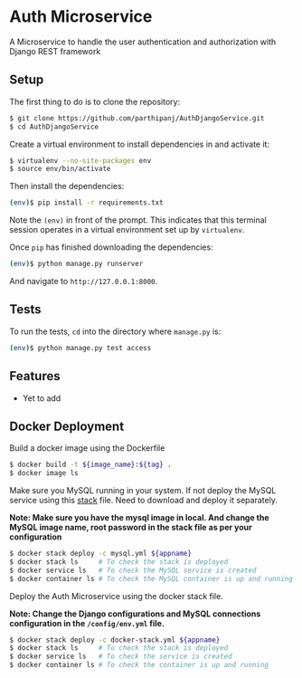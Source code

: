 # Auth Microservice 
A Microservice to handle the user authentication and authorization with Django REST framework

## Setup

The first thing to do is to clone the repository:

```sh
$ git clone https://github.com/parthipanj/AuthDjangoService.git
$ cd AuthDjangoService
```

Create a virtual environment to install dependencies in and activate it:

```sh
$ virtualenv --no-site-packages env
$ source env/bin/activate
```

Then install the dependencies:

```sh
(env)$ pip install -r requirements.txt
```
Note the `(env)` in front of the prompt. This indicates that this terminal
session operates in a virtual environment set up by `virtualenv`.

Once `pip` has finished downloading the dependencies:
```sh
(env)$ python manage.py runserver
```
And navigate to `http://127.0.0.1:8000`.

## Tests

To run the tests, `cd` into the directory where `manage.py` is:
```sh
(env)$ python manage.py test access
```

## Features

- Yet to add


## Docker Deployment

Build a docker image using the Dockerfile 

```sh
$ docker build -t ${image_name}:${tag} .
$ docker image ls
```

Make sure you MySQL running in your system. If not deploy the MySQL service using this [stack](https://github.com/parthipanj/DockerStack/blob/master/mysql.yml) file.
Need to download and deploy it separately.

**Note: Make sure you have the mysql image in local. And change the MySQL image name, root password in the stack file as per your configuration**

```sh
$ docker stack deploy -c mysql.yml ${appname}
$ docker stack ls     # To check the stack is deployed 
$ docker service ls   # To check the MySQL service is created
$ docker container ls # To check the MySQL container is up and running
```

Deploy the Auth Microservice using the docker stack file.

**Note: Change the Django configurations and MySQL connections configuration in the `/config/env.yml` file.**

```sh
$ docker stack deploy -c docker-stack.yml ${appname}
$ docker stack ls     # To check the stack is deployed 
$ docker service ls   # To check the service is created
$ docker container ls # To check the container is up and running
```